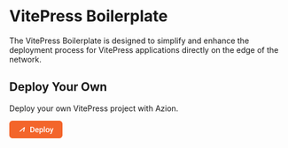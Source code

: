 # VitePress Boilerplate

The VitePress Boilerplate is designed to simplify and enhance the deployment process for VitePress applications directly on the edge of the network.

##  Deploy Your Own

Deploy your own VitePress project with Azion.

[![Deploy Button](/static/button.png)](https://console.azion.com/create/vitepress/vitepress-javascript-boilerplate "Deploy with Azion")
